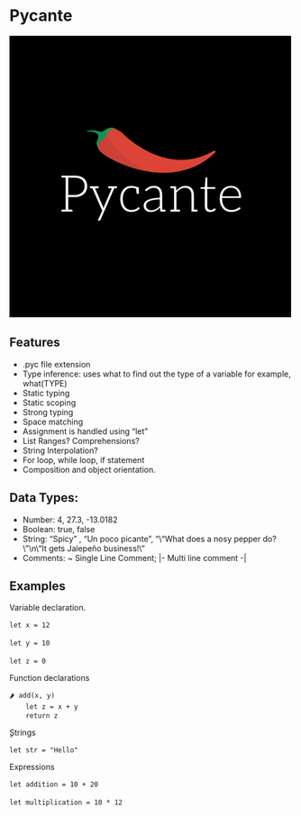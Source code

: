 # Pycante
![Main Menu](logo.png)

## Features
* .pyc file extension
* Type inference: uses what to find out the type of a variable for example, what(TYPE)
* Static typing
* Static scoping
* Strong typing
* Space matching
* Assignment is handled using “let”
* List Ranges? Comprehensions?
* String Interpolation?
* For loop, while loop, if statement
* Composition and object orientation.

## Data Types:
* Number: 4, 27.3, -13.0182
* Boolean: true, false
* String: “Spicy” , “Un poco picante”, “\“What does a nosy pepper do?\”\n\“It gets Jalepeño business!\”
* Comments: ~ Single Line Comment; |- Multi line comment -|

## Examples
Variable declaration.

```
let x = 12

let y = 10

let z = 0 
```


Function declarations

```
🌶️ add(x, y)
    let z = x + y
    return z
```

ٍStrings

```
let str = "Hello"
```


Expressions

```
let addition = 10 + 20 

let multiplication = 10 * 12

```
